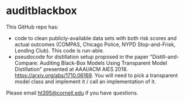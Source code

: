 # auditblackbox

This GitHub repo has:
- code to clean publicly-available data sets with both risk scores and actual outcomes (COMPAS, Chicago Police, NYPD Stop-and-Frisk, Lending Club). This code is run-able.
- pseudocode for distillation setup proposed in the paper "Distill-and-Compare: Auditing Black-Box Models Using Transparent Model Distillation" presented at AAAI/ACM AIES 2018. https://arxiv.org/abs/1710.06169. You will need to pick a transparent model class and implement it / call an implementation of it.

Please email ht395@cornell.edu if you have questions.
